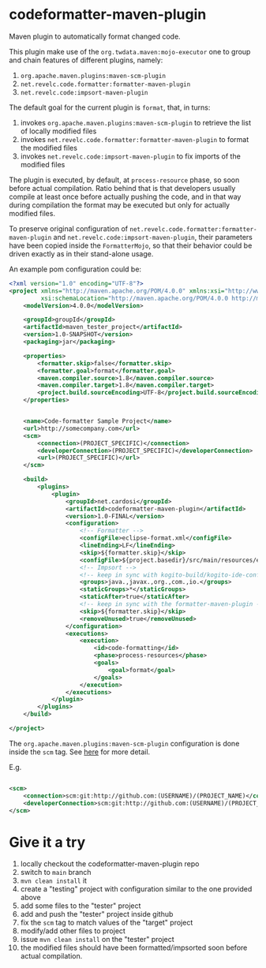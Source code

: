 # codeformatter-maven-plugin

Maven plugin to automatically format changed code.

This plugin make use of the `org.twdata.maven:mojo-executor` one to group and chain features of different plugins,
namely:

1. `org.apache.maven.plugins:maven-scm-plugin`
2. `net.revelc.code.formatter:formatter-maven-plugin`
3. `net.revelc.code:impsort-maven-plugin`

The default goal for the current plugin is `format`, that, in turns:

1. invokes `org.apache.maven.plugins:maven-scm-plugin` to retrieve the list of locally modified files
2. invokes `net.revelc.code.formatter:formatter-maven-plugin` to format the modified files
3. invokes `net.revelc.code:impsort-maven-plugin` to fix imports of the modified files

The plugin is executed, by default, at `process-resource` phase, so soon before actual compilation.
Ratio behind that is that developers usually compile at least once before actually pushing the code, and in that way during compilation the format may be executed but only for actually modified files.

To preserve original configuration of `net.revelc.code.formatter:formatter-maven-plugin`
and `net.revelc.code:impsort-maven-plugin`, their parameters have been copied inside the `FormatterMojo`, so that their
behavior could be driven exactly as in their stand-alone usage.

An example pom configuration could be:

```xml
<?xml version="1.0" encoding="UTF-8"?>
<project xmlns="http://maven.apache.org/POM/4.0.0" xmlns:xsi="http://www.w3.org/2001/XMLSchema-instance"
         xsi:schemaLocation="http://maven.apache.org/POM/4.0.0 http://maven.apache.org/xsd/maven-4.0.0.xsd">
    <modelVersion>4.0.0</modelVersion>

    <groupId>groupId</groupId>
    <artifactId>maven_tester_project</artifactId>
    <version>1.0-SNAPSHOT</version>
    <packaging>jar</packaging>

    <properties>
        <formatter.skip>false</formatter.skip>
        <formatter.goal>format</formatter.goal>
        <maven.compiler.source>1.8</maven.compiler.source>
        <maven.compiler.target>1.8</maven.compiler.target>
        <project.build.sourceEncoding>UTF-8</project.build.sourceEncoding>
    </properties>


    <name>Code-formatter Sample Project</name>
    <url>http://somecompany.com</url>
    <scm>
        <connection>(PROJECT_SPECIFIC)</connection>
        <developerConnection>(PROJECT_SPECIFIC)</developerConnection>
        <url>(PROJECT_SPECIFIC)</url>
    </scm>

    <build>
        <plugins>
            <plugin>
                <groupId>net.cardosi</groupId>
                <artifactId>codeformatter-maven-plugin</artifactId>
                <version>1.0-FINAL</version>
                <configuration>
                    <!-- Formatter -->
                    <configFile>eclipse-format.xml</configFile>
                    <lineEnding>LF</lineEnding>
                    <skip>${formatter.skip}</skip>
                    <configFile>${project.basedir}/src/main/resources/eclipse-format.xml</configFile>
                    <!-- Impsort -->
                    <!-- keep in sync with kogito-build/kogito-ide-config/src/main/resources/eclipse.importorder -->
                    <groups>java.,javax.,org.,com.,io.</groups>
                    <staticGroups>*</staticGroups>
                    <staticAfter>true</staticAfter>
                    <!-- keep in sync with the formatter-maven-plugin -->
                    <skip>${formatter.skip}</skip>
                    <removeUnused>true</removeUnused>
                </configuration>
                <executions>
                    <execution>
                        <id>code-formatting</id>
                        <phase>process-resources</phase>
                        <goals>
                            <goal>format</goal>
                        </goals>
                    </execution>
                </executions>
            </plugin>
        </plugins>
    </build>

</project>
```

The `org.apache.maven.plugins:maven-scm-plugin` configuration is done inside the `scm` tag.
See [here](https://maven.apache.org/scm/maven-scm-plugin/) for more detail.

E.g.

```xml

<scm>
    <connection>scm:git:http://github.com:(USERNAME)/(PROJECT_NAME)</connection>
    <developerConnection>scm:git:http://github.com:(USERNAME)/(PROJECT_NAME)</developerConnection>
</scm>
```

Give it a try
============

1. locally checkout the codeformatter-maven-plugin repo
2. switch to `main` branch
3. `mvn clean install` it
4. create a "testing" project with configuration similar to the one provided above
5. add some files to the "tester" project
6. add and push the "tester" project inside github
7. fix the `scm` tag to match values of the "target" project 
8. modify/add other files to project
9. issue `mvn clean install` on the "tester" project
10. the modified files should have been formatted/impsorted soon before actual compilation.



